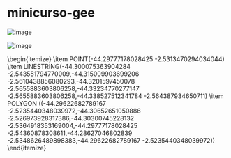 # minicurso-gee


![image](https://github.com/LambdaGeo/minicurso-gee/assets/86836/4f2ad158-a135-4efc-81e2-1137d05b9b0f)


![image](https://github.com/LambdaGeo/minicurso-gee/assets/86836/d42227ab-65dc-488a-af85-941e5fab355f)



\begin{itemize}
    \item POINT(-44.29777178028425 -2.5313470294034044)
    \item LINESTRING(-44.300075363904284 -2.543551794770009,-44.315009903699206 -2.5610438856080293,-44.3201597450078 -2.5655883603806258,-44.33234770277147 -2.5655883603806258,-44.338527512341784 -2.564387934650711)
    \item POLYGON ((-44.29622682789167 -2.5235440348039972,-44.30652651050886 -2.526973928317386,-44.30300745228132 -2.5364918353169004,-44.29777178028425 -2.54360878308611,-44.28627046802839 -2.5348626489898383,-44.29622682789167 -2.5235440348039972))
\end{itemize}

